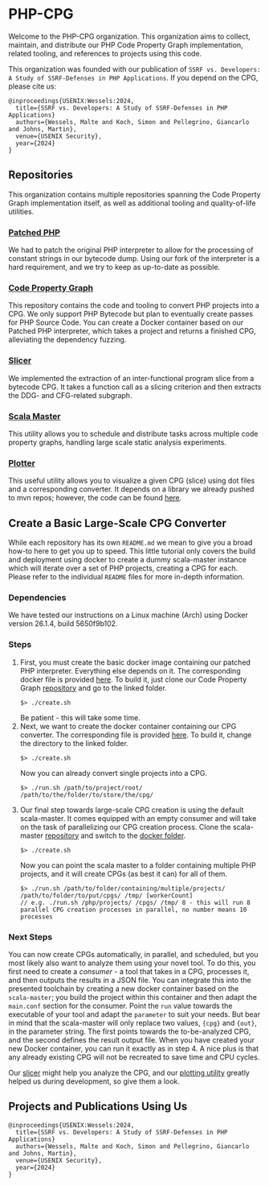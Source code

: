 # PHP-CPG

Welcome to the PHP-CPG organization. This organization aims to collect, maintain, and distribute our PHP Code Property Graph implementation, related tooling, and references to projects using this code.

This organization was founded with our publication of `SSRF vs. Developers: A Study of SSRF-Defenses in PHP Applications`. 
If you depend on the CPG, please cite us:

```
@inproceedings{USENIX:Wessels:2024,
  title={SSRF vs. Developers: A Study of SSRF-Defenses in PHP Applications}
  authors={Wessels, Malte and Koch, Simon and Pellegrino, Giancarlo and Johns, Martin},
  venue={USENIX Security},
  year={2024}
}
``` 
## Repositories

This organization contains multiple repositories spanning the Code Property Graph implementation itself, as well as additional tooling and quality-of-life utilities.

### [Patched PHP](https://github.com/PHP-CPG/php-src)

We had to patch the original PHP interpreter to allow for the processing of constant strings in our bytecode dump.
Using our fork of the interpreter is a hard requirement, and we try to keep as up-to-date as possible.

### [Code Property Graph](https://github.com/PHP-CPG/CPG)

This repository contains the code and tooling to convert PHP projects into a CPG.
We only support PHP Bytecode but plan to eventually create passes for PHP Source Code.
You can create a Docker container based on our Patched PHP interpreter, which takes a project and returns a finished CPG, alleviating the dependency fuzzing.

### [Slicer](https://github.com/PHP-CPG/slicer)

We implemented the extraction of an inter-functional program slice from a bytecode CPG. 
It takes a function call as a slicing criterion and then extracts the DDG- and CFG-related subgraph.

### [Scala Master](https://github.com/PHP-CPG/scala-master)

This utility allows you to schedule and distribute tasks across multiple code property graphs, handling large scale static analysis experiments.

### [Plotter](https://github.com/PHP-CPG/CpgDotFileExporter)

This useful utility allows you to visualize a given CPG (slice) using dot files and a corresponding converter. It depends on a library we already pushed to mvn repos; however, the code can be found [here](https://github.com/PHP-CPG/plotter).

## Create a Basic Large-Scale CPG Converter

While each repository has its own `README.md` we mean to give you a broad how-to here to get you up to speed.
This little tutorial only covers the build and deployment using docker to create a dummy scala-master instance which will iterate over a set of PHP projects, creating a CPG for each.
Please refer to the individual `README` files for more in-depth information.

### Dependencies

We have tested our instructions on a Linux machine (Arch) using Docker version 26.1.4, build 5650f9b102.

### Steps 

1. First, you must create the basic docker image containing our patched PHP interpreter. Everything else depends on it.
   The corresponding docker file is provided [here](https://github.com/PHP-CPG/CPG/tree/master/resources/docker/PHP-StringPatched).
   To build it, just clone our Code Property Graph [repository](https://github.com/PHP-CPG/CPG) and go to the linked folder.
   ```
   $> ./create.sh
   ```
   Be patient - this will take some time.
3. Next, we want to create the docker container containing our CPG converter. The corresponding file is provided [here](https://github.com/PHP-CPG/CPG/tree/master/resources/docker/multilayer-php-cpg).
   To build it, change the directory to the linked folder.
   ```
   $> ./create.sh
   ```
   Now you can already convert single projects into a CPG.
   ```
   $> ./run.sh /path/to/project/root/ /path/to/the/folder/to/store/the/cpg/
   ```
4. Our final step towards large-scale CPG creation is using the default scala-master.
   It comes equipped with an empty consumer and will take on the task of parallelizing our CPG creation process.
   Clone the scala-master [repository](https://github.com/PHP-CPG/scala-master) and switch to the [docker folder](https://github.com/PHP-CPG/scala-master/tree/master/resources/docker/template).
   ```
   $> ./create.sh
   ```
   Now you can point the scala master to a folder containing multiple PHP projects, and it will create CPGs (as best it can) for all of them.
   ```
   $> ./run.sh /path/to/folder/containing/multiple/projects/ /path/to/folder/to/put/cpgs/ /tmp/ [workerCount]
   // e.g. ./run.sh /php/projects/ /cpgs/ /tmp/ 8 - this will run 8 parallel CPG creation processes in parallel, no number means 10 processes
   ```

### Next Steps

You can now create CPGs automatically, in parallel, and scheduled, but you most likely also want to analyze them using your novel tool.
To do this, you first need to create a *consumer* - a tool that takes in a CPG, processes it, and then outputs the results in a JSON file.
You can integrate this into the presented toolchain by creating a new docker container based on the `scala-master`; you build the project within this container and then adapt the `main.conf` section for the consumer.
Point the `run` value towards the executable of your tool and adapt the `parameter` to suit your needs.
But bear in mind that the scala-master will only replace two values, `{cpg}` and `{out}`, in the parameter string. The first points towards the to-be-analyzed CPG, and the second defines the result output file.
When you have created your new Docker container, you can run it exactly as in step 4. A nice plus is that any already existing CPG will not be recreated to save time and CPU cycles.

Our [slicer](https://github.com/PHP-CPG/slicer) might help you analyze the CPG, and our [plotting utility](https://github.com/PHP-CPG/plotter) greatly helped us during development, so give them a look.

## Projects and Publications Using Us

```
@inproceedings{USENIX:Wessels:2024,
  title={SSRF vs. Developers: A Study of SSRF-Defenses in PHP Applications}
  authors={Wessels, Malte and Koch, Simon and Pellegrino, Giancarlo and Johns, Martin},
  venue={USENIX Security},
  year={2024}
}
``` 
